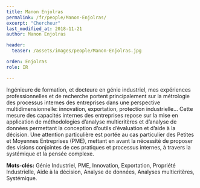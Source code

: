 ```yaml
---
title: Manon Enjolras
permalink: /fr/people/Manon-Enjolras/
excerpt: "Chercheur"
last_modified_at: 2018-11-21
author: Manon Enjolras

header:
  teaser: /assets/images/people/Manon-Enjolras.jpg

orden: Enjolras
role: IR

---
```


Ingénieure de formation, et docteure en génie industriel, mes expériences professionnelles et de recherche portent principalement sur la métrologie des processus internes des entreprises dans une perspective multidimensionnelle: innovation, exportation, protection industrielle… Cette mesure des capacités internes des entreprises repose sur la mise en application de méthodologies d’analyse multicritères et d’analyse de données permettant la conception d’outils d’évaluation et d’aide à la décision. Une attention particulière est portée au cas particulier des Petites et Moyennes Entreprises (PME), mettant en avant la nécessité de proposer des visions conjointes de ces pratiques et processus internes, à travers la systémique et la pensée complexe.
 
**Mots-clés:** Génie Industriel, PME, Innovation, Exportation, Propriété Industrielle, Aide à la décision, Analyse de données, Analyses multicritères, Systémique.



